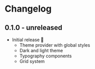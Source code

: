 # Changelog

## 0.1.0 - unreleased
* Initial release 🎉
  * Theme provider with global styles
  * Dark and light theme
  * Typography components
  * Grid system
